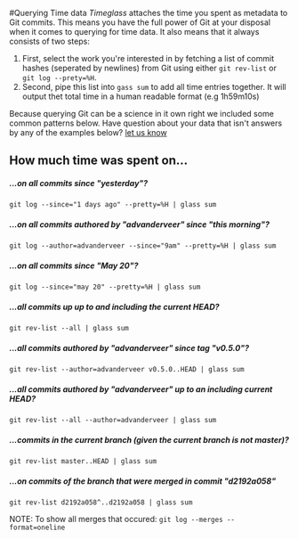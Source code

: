 #Querying Time data
_Timeglass_ attaches the time you spent as metadata to Git commits. This means you have the full power of Git at your disposal when it comes to querying for time data. It also means that it always consists of two steps: 

1. First, select the work you're interested in by fetching a list of commit hashes (seperated by newlines) from Git using either `git rev-list` or `git log --prety=%H`.
2. Second, pipe this list into `gass sum` to add all time entries together. It will output thet total time in a human readable format (e.g 1h59m10s)

Because querying Git can be a science in it own right we included some common patterns below. Have question about your data that isn't answers by any of the examples below? [let us know](https://github.com/timeglass/glass/issues/9)

## How much time was spent on...

##### ...on all commits since "yesterday"?
	git log --since="1 days ago" --pretty=%H | glass sum

##### ...on all commits authored by "advanderveer" since "this morning"?
	git log --author=advanderveer --since="9am" --pretty=%H | glass sum

##### ...on all commits since "May 20"?
	git log --since="may 20" --pretty=%H | glass sum

##### ...all commits up up to and including the current HEAD?
	git rev-list --all | glass sum

##### ...all commits authored by "advanderveer" since tag "v0.5.0"?
	git rev-list --author=advanderveer v0.5.0..HEAD | glass sum

##### ...all commits authored by "advanderveer" up to an including current HEAD?
	git rev-list --all --author=advanderveer | glass sum

##### ...commits in the current branch (given the current branch is not master)?
	git rev-list master..HEAD | glass sum

##### ...on commits of the branch that were merged in commit "d2192a058"
	git rev-list d2192a058^..d2192a058 | glass sum

NOTE: To show all merges that occured: `git log --merges --format=oneline`



